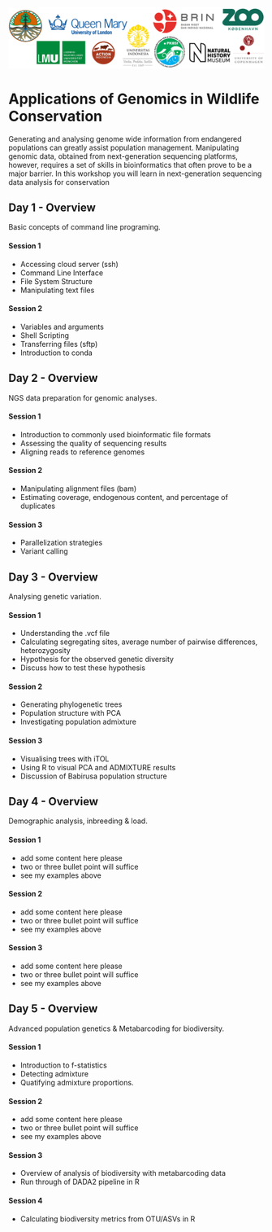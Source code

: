 ![Workshop-logo](./IM/LOGO_new.png)
# Applications of Genomics in Wildlife Conservation
Generating and analysing genome wide information from endangered populations can greatly assist population management. 
Manipulating genomic data, obtained from next-generation sequencing platforms, however, requires a set of skills in bioinformatics that often prove to be a major barrier. In this workshop you will learn  in next-generation sequencing data analysis for conservation

## Day 1 - Overview
Basic concepts of command line programing.
#### Session 1
- Accessing cloud server (ssh)
- Command Line Interface
- File System Structure
- Manipulating text files

#### Session 2
- Variables and arguments
- Shell Scripting
- Transferring files (sftp)
- Introduction to conda


## Day 2 - Overview
NGS data preparation for genomic analyses.

#### Session 1
- Introduction to commonly used bioinformatic file formats
- Assessing the quality of sequencing results
- Aligning reads to reference genomes

#### Session 2
- Manipulating alignment files (bam)
- Estimating coverage, endogenous content, and percentage of duplicates

#### Session 3
- Parallelization strategies
- Variant calling

## Day 3 - Overview
Analysing genetic variation.

#### Session 1
- Understanding the .vcf file
- Calculating segregating sites, average number of pairwise differences, heterozygosity
- Hypothesis for the observed genetic diversity
- Discuss how to test these hypothesis

#### Session 2
- Generating phylogenetic trees
- Population structure with PCA
- Investigating population admixture

#### Session 3
- Visualising trees with iTOL
- Using R to visual PCA and ADMIXTURE results
- Discussion of Babirusa population structure

## Day 4 - Overview
Demographic analysis, inbreeding & load.

#### Session 1
- add some content here please
- two or three bullet point will suffice
- see my examples above

#### Session 2
- add some content here please
- two or three bullet point will suffice
- see my examples above

#### Session 3
- add some content here please
- two or three bullet point will suffice
- see my examples above 

## Day 5 - Overview
Advanced population genetics & Metabarcoding for biodiversity.

#### Session 1
- Introduction to f-statistics
- Detecting admixture
- Quatifying admixture proportions.

#### Session 2
- add some content here please
- two or three bullet point will suffice
- see my examples above

#### Session 3
- Overview of analysis of biodiversity with metabarcoding data
- Run through of DADA2 pipeline in R

#### Session 4
- Calculating biodiversity metrics from OTU/ASVs in R






